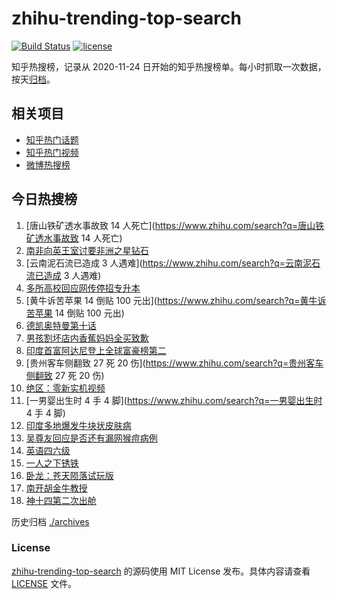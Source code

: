 # zhihu-trending-top-search

[![Build Status](https://github.com/justjavac/zhihu-trending-top-search/workflows/ci/badge.svg?branch=main)](https://github.com/justjavac/zhihu-trending-top-search/actions)
[![license](https://img.shields.io/github/license/justjavac/zhihu-trending-top-search)](https://github.com/justjavac/zhihu-trending-top-search/blob/main/LICENSE)

知乎热搜榜，记录从 2020-11-24 日开始的知乎热搜榜单。每小时抓取一次数据，按天[归档](./archives)。

## 相关项目

- [知乎热门话题](https://github.com/justjavac/zhihu-trending-hot-questions)
- [知乎热门视频](https://github.com/justjavac/zhihu-trending-hot-video)
- [微博热搜榜](https://github.com/justjavac/weibo-trending-hot-search)

## 今日热搜榜

<!-- BEGIN -->
<!-- 最后更新时间 Sun Sep 18 2022 20:15:53 GMT+0800 (China Standard Time) -->

1. [唐山铁矿透水事故致 14 人死亡](https://www.zhihu.com/search?q=唐山铁矿透水事故致 14 人死亡)
1. [南非向英王室讨要非洲之星钻石](https://www.zhihu.com/search?q=南非向英王室讨要非洲之星钻石)
1. [云南泥石流已造成 3 人遇难](https://www.zhihu.com/search?q=云南泥石流已造成 3 人遇难)
1. [多所高校回应网传停招专升本](https://www.zhihu.com/search?q=多所高校回应网传停招专升本)
1. [黄牛诉苦苹果 14 倒贴 100 元出](https://www.zhihu.com/search?q=黄牛诉苦苹果 14 倒贴 100 元出)
1. [德凯奥特曼第十话](https://www.zhihu.com/search?q=德凯奥特曼第十话)
1. [男孩割坏店内香蕉妈妈全买致歉](https://www.zhihu.com/search?q=男孩割坏店内香蕉妈妈全买致歉)
1. [印度首富阿达尼登上全球富豪榜第二](https://www.zhihu.com/search?q=印度首富阿达尼登上全球富豪榜第二)
1. [贵州客车侧翻致 27 死 20 伤](https://www.zhihu.com/search?q=贵州客车侧翻致 27 死 20 伤)
1. [绝区：零新实机视频](https://www.zhihu.com/search?q=绝区：零新实机视频)
1. [一男婴出生时 4 手 4 脚](https://www.zhihu.com/search?q=一男婴出生时 4 手 4 脚)
1. [印度多地爆发牛块状皮肤病](https://www.zhihu.com/search?q=印度多地爆发牛块状皮肤病)
1. [吴尊友回应是否还有漏网猴痘病例](https://www.zhihu.com/search?q=吴尊友回应是否还有漏网猴痘病例)
1. [英语四六级](https://www.zhihu.com/search?q=英语四六级)
1. [一人之下锈铁](https://www.zhihu.com/search?q=一人之下锈铁)
1. [卧龙：苍天陨落试玩版](https://www.zhihu.com/search?q=卧龙：苍天陨落试玩版)
1. [南开胡金牛教授](https://www.zhihu.com/search?q=南开胡金牛教授)
1. [神十四第二次出舱](https://www.zhihu.com/search?q=神十四第二次出舱)

<!-- END -->

历史归档 [./archives](./archives)

### License

[zhihu-trending-top-search](https://github.com/justjavac/zhihu-trending-top-search)
的源码使用 MIT License 发布。具体内容请查看 [LICENSE](./LICENSE) 文件。
